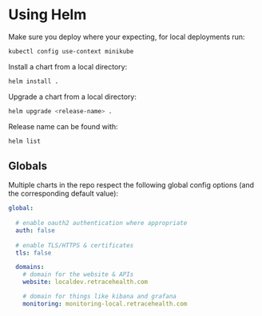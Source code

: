# Using Helm

Make sure you deploy where your expecting, for local deployments run:

```bash
kubectl config use-context minikube
```

Install a chart from a local directory:

```bash
helm install .
```

Upgrade a chart from a local directory:

```bash
helm upgrade <release-name> .
```

Release name can be found with:

```bash
helm list
```

## Globals

Multiple charts in the repo respect the following global config options (and the corresponding default value):

```yaml
global:
  
  # enable oauth2 authentication where appropriate
  auth: false
  
  # enable TLS/HTTPS & certificates
  tls: false

  domains:
    # domain for the website & APIs
    website: localdev.retracehealth.com

    # domain for things like kibana and grafana
    monitoring: monitoring-local.retracehealth.com
```
